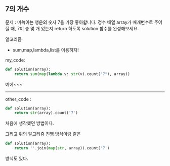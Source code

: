 ## 7의 개수

문제 : 머쓱이는 행운의 숫자 7을 가장 좋아합니다. 정수 배열 array가 매개변수로 주어질 때, 7이 총 몇 개 있는지 return 하도록 solution 함수를 완성해보세요.

알고리즘

- sum,map,lambda,list를 이용하자!

my_code:

```python
def solution(array):
    return sum(map(lambda v: str(v).count("7"), array))
```

예에~~~

<hr>

other_code :

```python
def solution(array):
    return str(array).count('7')
```

처음에 생각했던 방법이다.

그리고 위의 알고리즘 진행 방식이랑 같은

```python
def solution(array):
    return ''.join(map(str, array)).count('7')
```

방식도 있다.
